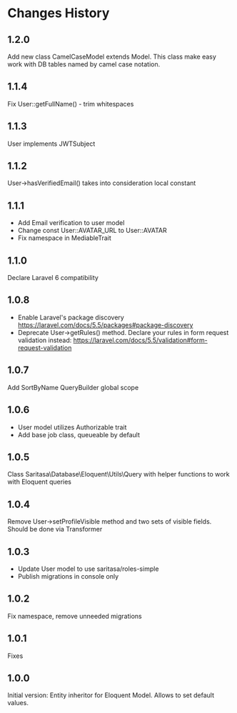 # Changes History

1.2.0
-----
Add new class CamelCaseModel extends Model.
This class make easy work with DB tables named by camel case notation.

1.1.4
-----
Fix User::getFullName() - trim whitespaces

1.1.3
-----
User implements JWTSubject

1.1.2
-----
User->hasVerifiedEmail() takes into consideration local constant

1.1.1
-----
* Add Email verification to user model
* Change const User::AVATAR_URL to User::AVATAR
* Fix namespace in MediableTrait 

1.1.0
-----
Declare Laravel 6 compatibility

1.0.8
-----
* Enable Laravel's package discovery https://laravel.com/docs/5.5/packages#package-discovery
* Deprecate User->getRules() method.
  Declare your rules in form request validation instead: https://laravel.com/docs/5.5/validation#form-request-validation

1.0.7
-----
Add SortByName QueryBuilder global scope

1.0.6
-----
* User model utilizes Authorizable trait
* Add base job class, queueable by default

1.0.5
-----
Class Saritasa\Database\Eloquent\Utils\Query with helper functions to work with Eloquent queries

1.0.4
-----
Remove User->setProfileVisible method and two sets of visible fields. Should be done via Transformer

1.0.3
-----
* Update User model to use saritasa/roles-simple
* Publish migrations in console only

1.0.2
-----
Fix namespace, remove unneeded migrations

1.0.1
-----
Fixes

1.0.0
-----
Initial version: Entity inheritor for Eloquent Model. Allows to set default values.

